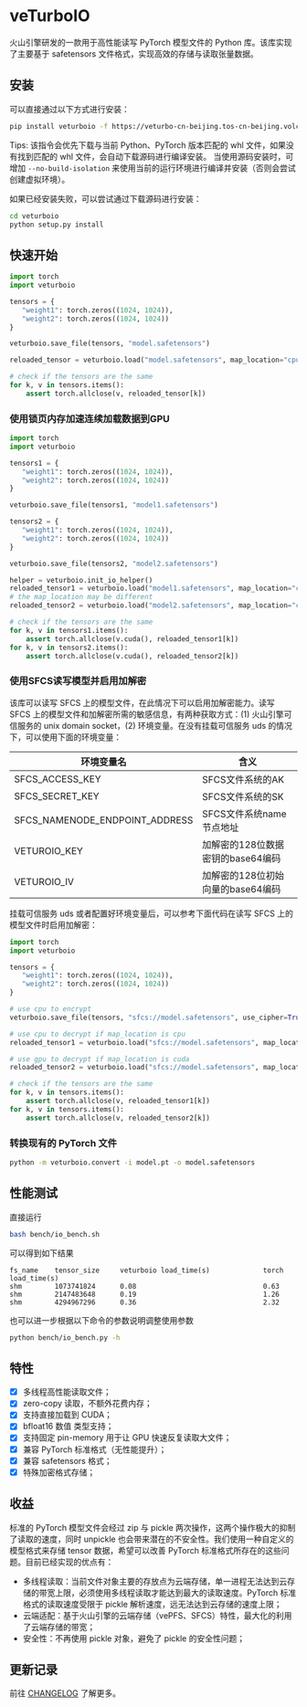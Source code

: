 # veTurboIO

火山引擎研发的一款用于高性能读写 PyTorch 模型文件的 Python 库。该库实现了主要基于 safetensors 文件格式，实现高效的存储与读取张量数据。

## 安装

可以直接通过以下方式进行安装：
```bash
pip install veturboio -f https://veturbo-cn-beijing.tos-cn-beijing.volces.com/veturboio/index.html
```

Tips: 该指令会优先下载与当前 Python、PyTorch 版本匹配的 whl 文件，如果没有找到匹配的 whl 文件，会自动下载源码进行编译安装。
当使用源码安装时，可增加 `--no-build-isolation` 来使用当前的运行环境进行编译并安装（否则会尝试创建虚拟环境）。


如果已经安装失败，可以尝试通过下载源码进行安装：
```bash
cd veturboio
python setup.py install
```

## 快速开始

```python
import torch
import veturboio

tensors = {
   "weight1": torch.zeros((1024, 1024)),
   "weight2": torch.zeros((1024, 1024))
}

veturboio.save_file(tensors, "model.safetensors")

reloaded_tensor = veturboio.load("model.safetensors", map_location="cpu")

# check if the tensors are the same
for k, v in tensors.items():
    assert torch.allclose(v, reloaded_tensor[k])
```

### 使用锁页内存加速连续加载数据到GPU
```python
import torch
import veturboio

tensors1 = {
   "weight1": torch.zeros((1024, 1024)),
   "weight2": torch.zeros((1024, 1024))
}

veturboio.save_file(tensors1, "model1.safetensors")

tensors2 = {
   "weight1": torch.zeros((1024, 1024)),
   "weight2": torch.zeros((1024, 1024))
}

veturboio.save_file(tensors2, "model2.safetensors")

helper = veturboio.init_io_helper()
reloaded_tensor1 = veturboio.load("model1.safetensors", map_location="cuda:0", use_pinmem=True, helper=helper)
# the map_location may be different
reloaded_tensor2 = veturboio.load("model2.safetensors", map_location="cuda:0", use_pinmem=True, helper=helper) 

# check if the tensors are the same
for k, v in tensors1.items():
    assert torch.allclose(v.cuda(), reloaded_tensor1[k])
for k, v in tensors2.items():
    assert torch.allclose(v.cuda(), reloaded_tensor2[k])
```

### 使用SFCS读写模型并启用加解密
该库可以读写 SFCS 上的模型文件，在此情况下可以启用加解密能力。读写 SFCS 上的模型文件和加解密所需的敏感信息，有两种获取方式：(1) 火山引擎可信服务的 unix domain socket，(2) 环境变量。在没有挂载可信服务 uds 的情况下，可以使用下面的环境变量：

| 环境变量名                     | 含义                              |
| ------------------------------ | --------------------------------- |
| SFCS_ACCESS_KEY                | SFCS文件系统的AK                  |
| SFCS_SECRET_KEY                | SFCS文件系统的SK                  |
| SFCS_NAMENODE_ENDPOINT_ADDRESS | SFCS文件系统name节点地址          |
| VETUROIO_KEY                   | 加解密的128位数据密钥的base64编码 |
| VETUROIO_IV                    | 加解密的128位初始向量的base64编码 |

挂载可信服务 uds 或者配置好环境变量后，可以参考下面代码在读写 SFCS 上的模型文件时启用加解密：
```python
import torch
import veturboio

tensors = {
   "weight1": torch.zeros((1024, 1024)),
   "weight2": torch.zeros((1024, 1024))
}

# use cpu to encrypt
veturboio.save_file(tensors, "sfcs://model.safetensors", use_cipher=True)

# use cpu to decrypt if map_location is cpu
reloaded_tensor1 = veturboio.load("sfcs://model.safetensors", map_location="cpu", use_cipher=True)

# use gpu to decrypt if map_location is cuda
reloaded_tensor2 = veturboio.load("sfcs://model.safetensors", map_location="cuda:0", use_cipher=True)

# check if the tensors are the same
for k, v in tensors.items():
    assert torch.allclose(v, reloaded_tensor1[k])
for k, v in tensors.items():
    assert torch.allclose(v, reloaded_tensor2[k])
```

### 转换现有的 PyTorch 文件
```bash
python -m veturboio.convert -i model.pt -o model.safetensors
```

## 性能测试
直接运行
```bash
bash bench/io_bench.sh
```
可以得到如下结果
```
fs_name    tensor_size     veturboio load_time(s)             torch load_time(s)            
shm        1073741824      0.08                               0.63                              
shm        2147483648      0.19                               1.26                              
shm        4294967296      0.36                               2.32    
```
也可以进一步根据以下命令的参数说明调整使用参数
```bash
python bench/io_bench.py -h
```

## 特性

- [x] 多线程高性能读取文件；
- [x] zero-copy 读取，不额外花费内存；
- [x] 支持直接加载到 CUDA；
- [x] bfloat16 数值 类型支持；
- [x] 支持固定 pin-memory 用于让 GPU 快速反复读取大文件；
- [x] 兼容 PyTorch 标准格式（无性能提升）；
- [x] 兼容 safetensors 格式；
- [x] 特殊加密格式存储；

## 收益

标准的 PyTorch 模型文件会经过 zip 与 pickle 两次操作，这两个操作极大的抑制了读取的速度，同时 unpickle 也会带来潜在的不安全性。我们使用一种自定义的模型格式来存储 tensor 数据，希望可以改善 PyTorch 标准格式所存在的这些问题。目前已经实现的优点有：

- 多线程读取：当前文件对象主要的存放点为云端存储，单一进程无法达到云存储的带宽上限，必须使用多线程读取才能达到最大的读取速度。PyTorch 标准格式的读取速度受限于 pickle 解析速度，远无法达到云存储的速度上限；
- 云端适配：基于火山引擎的云端存储（vePFS、SFCS）特性，最大化的利用了云端存储的带宽；
- 安全性：不再使用 pickle 对象，避免了 pickle 的安全性问题；

## 更新记录

前往 [CHANGELOG](./CHANGELOG.md) 了解更多。
